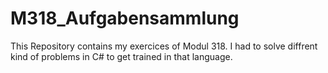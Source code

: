 # M318_Aufgabensammlung
This Repository contains my exercices of Modul 318. I had to solve diffrent kind of problems in C# to get trained in that language.
